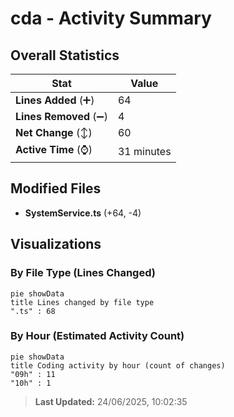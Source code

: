 # cda - Activity Summary 

## Overall Statistics

| Stat                   | Value                                                             |
| ---------------------- | ----------------------------------------------------------------- |
| **Lines Added** (➕)   | 64                                          |
| **Lines Removed** (➖) | 4                                        |
| **Net Change** (↕)    | 60                |
| **Active Time** (⌚)   | 31 minutes |


## Modified Files
- **SystemService.ts** (+64, -4)

## Visualizations

### By File Type (Lines Changed)

```mermaid
pie showData
title Lines changed by file type
".ts" : 68
```

### By Hour (Estimated Activity Count)

```mermaid
pie showData
title Coding activity by hour (count of changes)
"09h" : 11
"10h" : 1
```


> **Last Updated:** 24/06/2025, 10:02:35
